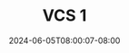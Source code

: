 --- 
title: "VCS 1"
description: "nonton bokep VCS 1     new"
date: 2024-06-05T08:00:07-08:00
file_code: "yjsizhstxmpb"
draft: false
cover: "p6nzkoh7bq1wn61b.jpg"
tags: ["VCS", "bokep-indo", "bokep-viral", "bokep-ig"]
length: 204
fld_id: "1482578"
foldername: "ALIYA TOBRUT"
categories: ["ALIYA TOBRUT"]
views: 3
---